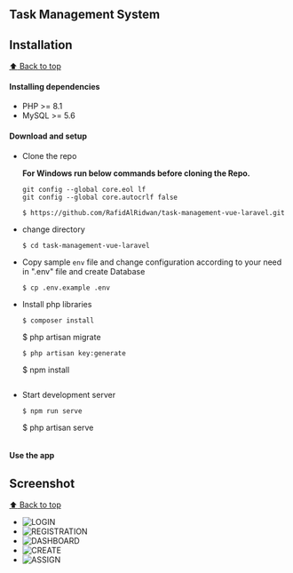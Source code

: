 ## Task Management System


## Installation

[:arrow_up: Back to top](#index)

#### Installing dependencies

- PHP >= 8.1
- MySQL >= 5.6


#### Download and setup

- Clone the repo

  **For Windows run below commands before cloning the Repo.**

  ```
  git config --global core.eol lf
  git config --global core.autocrlf false
  ```

  ```
  $ https://github.com/RafidAlRidwan/task-management-vue-laravel.git
  ```

- change directory
  ```
  $ cd task-management-vue-laravel
  ```
- Copy sample `env` file and change configuration according to your need in ".env" file and create Database
  ```
  $ cp .env.example .env
  ```
- Install php libraries
  ```
  $ composer install
  ```
  $ php artisan migrate
  ```
  $ php artisan key:generate
  ``` 
  $ npm install
  ```
- Start development server
  ```
  $ npm run serve
  ```
  $ php artisan serve
  ```

#### Use the app

## Screenshot

[:arrow_up: Back to top](#index)
    
- ![LOGIN](/public/assets/screenshots/login.png?raw=true)
- ![REGISTRATION](/public/assets/screenshots/registration.png?raw=true)
- ![DASHBOARD](/public/assets/screenshots/dashboard.png?raw=true)
- ![CREATE](/public/assets/screenshots/create.png?raw=true)
- ![ASSIGN](/public/assets/screenshots/assign.png?raw=true)



